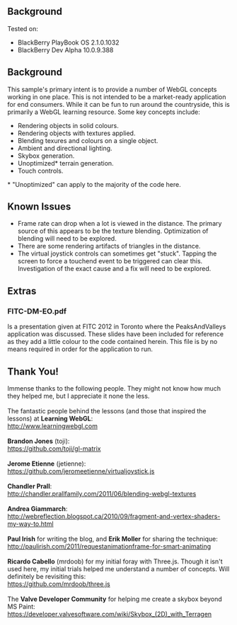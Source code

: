 <h2>Background</h2>
<p>
Tested on:
<ul>
<li>BlackBerry PlayBook OS 2.1.0.1032</li>
<li>BlackBerry Dev Alpha 10.0.9.388</li>
</ul>
</p>
<h2>Background</h2>
<p>
This sample's primary intent is to provide a number of WebGL concepts working in one place. This
is not intended to be a market-ready application for end consumers. While it can be fun to run
around the countryside, this is primarily a WebGL learning resource. Some key concepts include:
<ul>
<li>Rendering objects in solid colours.</li>
<li>Rendering objects with textures applied.</li>
<li>Blending texures and colours on a single object.</li>
<li>Ambient and directional lighting.</li>
<li>Skybox generation.</li>
<li>Unoptimized* terrain generation.</li>
<li>Touch controls.</li>
</ul>
* "Unoptimized" can apply to the majority of the code here.
</p>
<h2>Known Issues</h2>
<p>
<ul>
<li>Frame rate can drop when a lot is viewed in the distance. The primary source of this appears to be the texture blending. Optimization of blending will need to be explored.</li>
<li>There are some rendering artifacts of triangles in the distance.</li>
<li>The virtual joystick controls can sometimes get "stuck". Tapping the screen to force a touchend event to be triggered can clear this. Investigation of the exact cause and a fix will need to be explored.</li>
</ul>
</p>
<h2>Extras</h2>
<h3>FITC-DM-EO.pdf</h3>
<p>
Is a presentation given at FITC 2012 in Toronto where the PeaksAndValleys application was discussed.
These slides have been included for reference as they add a little colour to the code contained herein.
This file is by no means required in order for the application to run.
</p>
<h2>Thank You!</h2>
<p>
Immense thanks to the following people. They might not know how much they helped me, but I appreciate it none the less.
<br /><br />
The fantastic people behind the lessons (and those that inspired the lessons) at <b>Learning WebGL</b>:
<br />
<a href="http://www.learningwebgl.com">http://www.learningwebgl.com</a>
<br /><br />
<b>Brandon Jones</b> (toji):
<br />
<a href="https://github.com/toji/gl-matrix">https://github.com/toji/gl-matrix</a>
<br /><br />
<b>Jerome Etienne</b> (jetienne):
<br />
<a href="https://github.com/jeromeetienne/virtualjoystick.js">https://github.com/jeromeetienne/virtualjoystick.js</a>
<br /><br />
<b>Chandler Prall</b>:
<br />
<a href="http://chandler.prallfamily.com/2011/06/blending-webgl-textures">http://chandler.prallfamily.com/2011/06/blending-webgl-textures</a>
<br /><br />
<b>Andrea Giammarch</b>:
<br />
<a href="http://webreflection.blogspot.ca/2010/09/fragment-and-vertex-shaders-my-way-to.html">http://webreflection.blogspot.ca/2010/09/fragment-and-vertex-shaders-my-way-to.html</a>
<br /><br />
<b>Paul Irish</b> for writing the blog, and <b>Erik Moller</b> for sharing the technique:
<br />
<a href="http://paulirish.com/2011/requestanimationframe-for-smart-animating">http://paulirish.com/2011/requestanimationframe-for-smart-animating</a>
<br /><br />
<b>Ricardo Cabello</b> (mrdoob) for my initial foray with Three.js.
Though it isn't used here, my initial trials helped me understand
a number of concepts. Will definitely be revisiting this:
<br />
<a href="https://github.com/mrdoob/three.js">https://github.com/mrdoob/three.js</a>
<br /><br />
The <b>Valve Developer Community</b> for helping me create a skybox beyond MS Paint:
<br />
<a href="https://developer.valvesoftware.com/wiki/Skybox_(2D)_with_Terragen">https://developer.valvesoftware.com/wiki/Skybox_(2D)_with_Terragen</a>
</p>